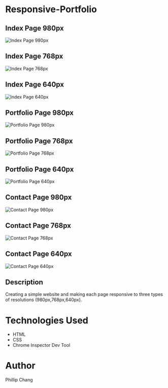 # Responsive-Portfolio

## Index Page 980px
![Index Page 980px](assets/images/index-980px.PNG)

## Index Page 768px
![Index Page 768px](assets/images/index-768px.PNG)

## Index Page 640px
![Index Page 640px](assets/images/index-640px.PNG)

## Portfolio Page 980px
![Portfolio Page 980px](assets/images/portfolio-980px.PNG)

## Portfolio Page 768px
![Portfolio Page 768px](assets/images/portfolio-768px.PNG)

## Portfolio Page 640px
![Portfolio Page 640px](assets/images/portfolio-640px.JPG)

## Contact Page 980px
![Contact Page 980px](assets/images/contact-980px.PNG)

## Contact Page 768px
![Contact Page 768px](assets/images/contact-768px.PNG)

## Contact Page 640px
![Contact Page 640px](assets/images/contact-640px.PNG)
## Description

Creating a simple website and making each page responsive to three types of resolutions (980px,768px,640px).

# Technologies Used

* HTML
* CSS
* Chrome Inspector Dev Tool

# Author

Phillip Chang